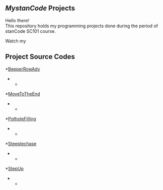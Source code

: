 ## *MystanCode* Projects
Hello there!\
This repository holds my programming projects done during the period of stanCode SC101 course.

Watch my 

## Project Source Codes
*[BeeperRowAdv](https://github.com/dsvdsvsdbasdb/MystanCode/blob/main/MystanCodeProJect/BeeperRowAdv.py)
- * 
*[MoveToTheEnd](https://github.com/dsvdsvsdbasdb/MystanCode/blob/main/MystanCodeProJect/MoveToTheEnd.py)
- *
*[PotholeFilling](https://github.com/dsvdsvsdbasdb/MystanCode/blob/main/MystanCodeProJect/PotholeFilling.py)
- *
*[Steeplechase](https://github.com/dsvdsvsdbasdb/MystanCode/blob/main/MystanCodeProJect/Steeplechase.py)
- *
*[StepUp](https://github.com/dsvdsvsdbasdb/MystanCode/blob/main/MystanCodeProJect/StepUp.py)
- *
